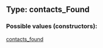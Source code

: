 ## Type: contacts\_Found  

### Possible values (constructors):

[contacts\_found](../constructors/contacts_found.md)  

